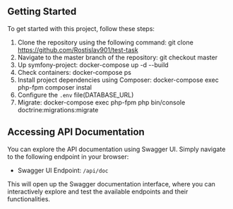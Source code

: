 
## Getting Started
To get started with this project, follow these steps:

1. Clone the repository using the following command: git clone https://github.com/Rostislav901/test-task
2. Navigate to the master branch of the repository: git checkout master
3. Up symfony-project:  docker-compose up -d --build
4. Check containers: docker-compose ps
5. Install project dependencies using Composer: docker-compose exec php-fpm composer instal
7. Configure the `.env` file(DATABASE_URL)
8. Migrate: docker-compose exec php-fpm php bin/console doctrine:migrations:migrate

## Accessing API Documentation

You can explore the API documentation using Swagger UI. Simply navigate to the following endpoint in your browser:

- Swagger UI Endpoint: `/api/doc`

This will open up the Swagger documentation interface, where you can interactively explore and test the available endpoints and their functionalities.
